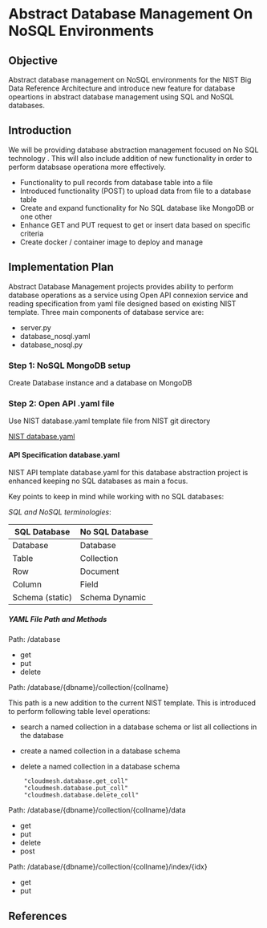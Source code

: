 # Abstract Database Management On NoSQL Environments

## Objective

Abstract database management on NoSQL environments for the NIST Big Data Reference Architecture and introduce new feature for database opeartions in abstract database management using SQL and NoSQL databases.

## Introduction

We will be providing database abstraction management focused on No SQL technology . 
This will also include addition of new functionality in order to perform databsase operationa more effectively.

* Functionality to pull records from database table into a file
* Introduced functionality (POST) to upload data from file to a database table
* Create and expand functionality for No SQL database like MongoDB or one other
* Enhance GET and PUT request to get or insert data based on specific criteria
* Create docker / container image to deploy and manage

## Implementation Plan 

Abstract Database Management projects provides ability to perform
database operations as a service using Open API connexion service and
reading specification from yaml file designed based on existing NIST
template. Three main components of database service are:

* server.py 
* database_nosql.yaml
* database_nosql.py

### Step 1: NoSQL MongoDB setup

Create Database instance and a database on MongoDB
 
### Step 2: Open API .yaml file

Use NIST database.yaml template file from NIST git directory

[NIST database.yaml](https://github.com/cloudmesh/cloudmesh-nist/blob/master/spec/database.yaml)

#### API Specification database.yaml

NIST API template database.yaml for this database abstraction project is
enhanced keeping no SQL databases as main a focus. 

Key points to keep in mind while working with no SQL databases:


*SQL and NoSQL terminologies*: 

|**SQL Database**| **No SQL Database**|
-----------------|--------------------|
| Database       | Database           |
| Table          | Collection         |
| Row            | Document           |
| Column         | Field              |
| Schema (static)| Schema Dynamic     |



##### YAML File Path and Methods

Path: /database

* get
* put 
* delete

Path: /database/{dbname}/collection/{collname}

This path is a new addition to the current NIST template. This is introduced to perform following table level operations:
 
 * search a named collection in a database schema or list all collections in the database 
 * create a named collection in a database schema
 * delete a named collection in a database schema
 
   ```
    "cloudmesh.database.get_coll" 
    "cloudmesh.database.put_coll" 
    "cloudmesh.database.delete_coll" 
   ```
   
Path: /database/{dbname}/collection/{collname}/data


* get
* put
* delete
* post

Path: /database/{dbname}/collection/{collname}/index/{idx}

* get
* put

## References

